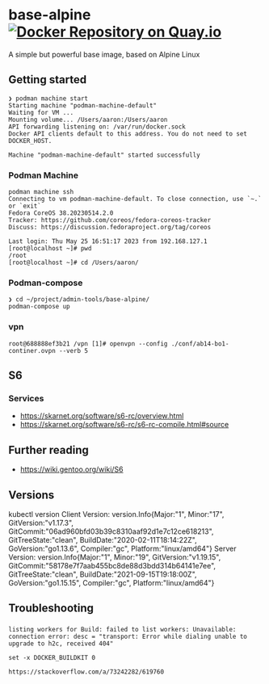 # base-alpine [![Docker Repository on Quay.io](https://quay.io/repository/justcontainers/base-alpine/status "Docker Repository on Quay.io")](https://quay.io/repository/justcontainers/base-alpine)
A simple but powerful base image, based on Alpine Linux

## Getting started

    ❯ podman machine start
    Starting machine "podman-machine-default"
    Waiting for VM ...
    Mounting volume... /Users/aaron:/Users/aaron
    API forwarding listening on: /var/run/docker.sock
    Docker API clients default to this address. You do not need to set DOCKER_HOST.

    Machine "podman-machine-default" started successfully

### Podman Machine

    podman machine ssh
    Connecting to vm podman-machine-default. To close connection, use `~.` or `exit`
    Fedora CoreOS 38.20230514.2.0
    Tracker: https://github.com/coreos/fedora-coreos-tracker
    Discuss: https://discussion.fedoraproject.org/tag/coreos

    Last login: Thu May 25 16:51:17 2023 from 192.168.127.1
    [root@localhost ~]# pwd
    /root
    [root@localhost ~]# cd /Users/aaron/


### Podman-compose 

    ❯ cd ~/project/admin-tools/base-alpine/
    podman-compose up

### vpn

    root@688888ef3b21 /vpn [1]# openvpn --config ./conf/ab14-bo1-continer.ovpn --verb 5
    
## S6

### Services

- https://skarnet.org/software/s6-rc/overview.html
- https://skarnet.org/software/s6-rc/s6-rc-compile.html#source

## Further reading 
- https://wiki.gentoo.org/wiki/S6



## Versions

 kubectl version
Client Version: version.Info{Major:"1", Minor:"17", GitVersion:"v1.17.3", GitCommit:"06ad960bfd03b39c8310aaf92d1e7c12ce618213", GitTreeState:"clean", BuildDate:"2020-02-11T18:14:22Z", GoVersion:"go1.13.6", Compiler:"gc", Platform:"linux/amd64"}
Server Version: version.Info{Major:"1", Minor:"19", GitVersion:"v1.19.15", GitCommit:"58178e7f7aab455bc8de88d3bdd314b64141e7ee", GitTreeState:"clean", BuildDate:"2021-09-15T19:18:00Z", GoVersion:"go1.15.15", Compiler:"gc", Platform:"linux/amd64"}

## Troubleshooting


### 

    listing workers for Build: failed to list workers: Unavailable: connection error: desc = "transport: Error while dialing unable to upgrade to h2c, received 404"

    set -x DOCKER_BUILDKIT 0

    https://stackoverflow.com/a/73242282/619760